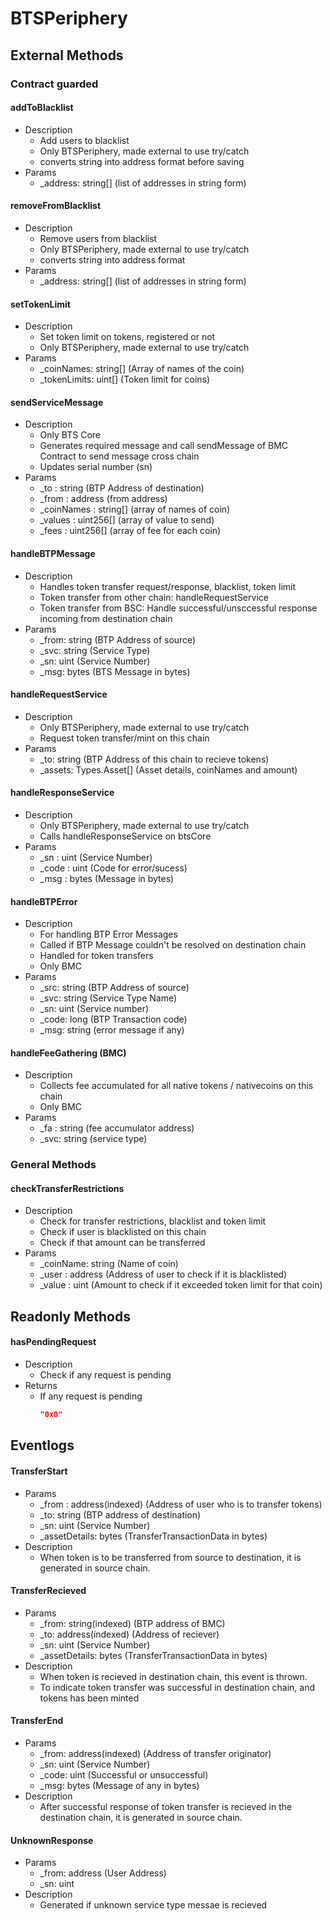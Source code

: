 # BTSPeriphery

## External Methods

### Contract guarded

#### addToBlacklist
* Description
    - Add users to blacklist
    - Only BTSPeriphery, made external to use try/catch
    - converts string into address format before saving
* Params
    - _address: string[] (list of addresses in string form)

#### removeFromBlacklist
* Description
    - Remove users from blacklist
    - Only BTSPeriphery, made external to use try/catch
    - converts string into address format
* Params
    - _address: string[] (list of addresses in string form)

#### setTokenLimit
* Description
    - Set token limit on tokens, registered or not
    - Only BTSPeriphery, made external to use try/catch
* Params
    - _coinNames: string[] (Array of names of the coin)
    - _tokenLimits: uint[] (Token limit for coins)

#### sendServiceMessage 
* Description
    - Only BTS Core
    - Generates required message and call sendMessage of BMC Contract to send message cross chain
    - Updates serial number (sn)
* Params
    - _to : string (BTP Address of destination)
    - _from : address (from address)
    - _coinNames : string[] (array of names of coin)
    - _values : uint256[] (array of value to send)
    - _fees : uint256[] (array of fee for each coin)

#### handleBTPMessage
* Description
    - Handles token transfer request/response, blacklist, token limit
    - Token transfer from other chain: handleRequestService
    - Token transfer from BSC: Handle successful/unsccessful response incoming from destination chain
* Params
    - _from: string (BTP Address of source)
    - _svc: string (Service Type)
    - _sn: uint (Service Number)
    - _msg: bytes (BTS Message in bytes)

#### handleRequestService
* Description
    - Only BTSPeriphery, made external to use try/catch
    - Request token transfer/mint on this chain
* Params
    - _to: string (BTP Address of this chain to recieve tokens)
    - _assets: Types.Asset[] (Asset details, coinNames and amount)

#### handleResponseService
* Description
    - Only BTSPeriphery, made external to use try/catch
    - Calls handleResponseService on btsCore
* Params
    - _sn : uint (Service Number)
    - _code : uint (Code for error/sucess)
    - _msg : bytes (Message in bytes)

#### handleBTPError
* Description
    - For handling BTP Error Messages
    - Called if BTP Message couldn't be resolved on destination chain
    - Handled for token transfers
    - Only BMC
* Params
    - _src: string (BTP Address of source)
    - _svc: string (Service Type Name)
    - _sn: uint (Service number)
    - _code: long (BTP Transaction code)
    - _msg: string (error message if any)

#### handleFeeGathering (BMC)
* Description
    - Collects fee accumulated for all native tokens / nativecoins on this chain
    - Only BMC
* Params
    - _fa : string (fee accumulator address)
    - _svc: string (service type)


### General Methods
#### checkTransferRestrictions
* Description
    - Check for transfer restrictions, blacklist and token limit
    - Check if user is blacklisted on this chain
    - Check if that amount can be transferred
* Params
    - _coinName: string (Name of coin)
    - _user : address (Address of user to check if it is blacklisted)
    - _value : uint (Amount to check if it exceeded token limit for that coin)

## Readonly Methods
#### hasPendingRequest
* Description
    - Check if any request is pending
* Returns
    - If any request is pending
        ```json
        "0x0"
        ```

## Eventlogs

#### TransferStart
* Params
    - _from : address(indexed) (Address of user who is to transfer tokens)
    - _to: string (BTP address of destination)
    - _sn: uint (Service Number)
    - _assetDetails: bytes (TransferTransactionData in bytes)
* Description
    - When token is to be transferred from source to destination, it is generated in source chain.


#### TransferRecieved
* Params
    - _from: string(indexed) (BTP address of BMC)
    - _to: address(indexed) (Address of reciever)
    - _sn: uint (Service Number)
    - _assetDetails: bytes (TransferTransactionData in bytes)
* Description
    - When token is recieved in destination chain, this event is thrown.
    - To indicate token transfer was successful in destination chain, and tokens has been minted 

#### TransferEnd
* Params
    - _from: address(indexed) (Address of transfer originator)
    - _sn: uint (Service Number)
    - _code: uint (Successful or unsuccessful)
    - _msg: bytes (Message of any in bytes)
* Description
    - After successful response of token transfer is recieved in the destination chain, it is generated in source chain.

#### UnknownResponse
* Params
    - _from: address (User Address)
    - _sn: uint
* Description
    - Generated if unknown service type messae is recieved